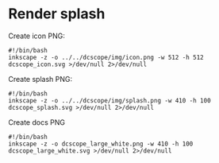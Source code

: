 # Render splash

Create icon PNG:
```
#!/bin/bash
inkscape -z -o ../../dcscope/img/icon.png -w 512 -h 512 dcscope_icon.svg >/dev/null 2>/dev/null

```


Create splash PNG:
```
#!/bin/bash
inkscape -z -o ../../dcscope/img/splash.png -w 410 -h 100 dcscope_splash.svg >/dev/null 2>/dev/null

```


Create docs PNG
```
#!/bin/bash
inkscape -z -o dcscope_large_white.png -w 410 -h 100 dcscope_large_white.svg >/dev/null 2>/dev/null

```
